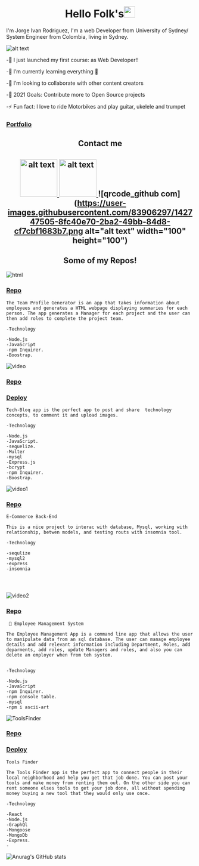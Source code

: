 <h1 align="center">Hello Folk's<img src="https://raw.githubusercontent.com/MartinHeinz/MartinHeinz/master/wave.gif" width="30px"></h1>



I'm Jorge Ivan Rodriguez, I'm a web Developer from University of Sydney/ System Engineer from Colombia, living in Sydney.





<img src="https://user-images.githubusercontent.com/83906297/134445867-2d075bdc-35f5-4e56-b845-cfb2fcfdef75.gif" alt="alt text" >








-🔭 I just launched my first course: as Web Developer!!

-🌱 I’m currently learning everything 🤣

-👯 I’m looking to collaborate with other content creators

-🥅 2021 Goals: Contribute more to Open Source projects

-⚡ Fun fact: I love to ride Motorbikes and play guitar, ukelele and trumpet

<a href="https://ivany9.github.io/reactPortfolio/ "><h3>Portfolio</h3></a>  




<h2 align="center">Contact me</h2>

<h2 align="center">

<a href="mailto:ivany9@gmail.com"> <img src="https://user-images.githubusercontent.com/83906297/134442958-cea11a27-ed71-4dac-bab1-dffa026f0631.png" alt="alt text" width="100" height="100"> </a>      <a href="https://www.linkedin.com/in/jorge-ivan-2022b4113/"> <img src="https://user-images.githubusercontent.com/83906297/134444488-22440828-adfb-4c8b-8d17-3f243b40c686.png" alt="alt text" width="100" height="100"> </a>
![qrcode_github com](https://user-images.githubusercontent.com/83906297/142747505-8fc40e70-2ba2-49bb-84d8-cf7cbf1683b7.png alt="alt text" width="100" height="100")

</h2>




<h2 align="center"> Some of my Repos!</h2>








![html](https://user-images.githubusercontent.com/83906297/134440669-4c8ef9b5-1377-4bb2-83d4-783156270921.gif)
</br>


<a href="https://github.com/ivany9/Team-Profile-Generator"><h3>Repo</h3></a>

```
The Team Profile Generator is an app that takes information about employees and generates a HTML webpage displaying summaries for each person. The app generates a Manager for each project and the user can then add roles to complete the project team.

-Technology 

-Node.js
-JavaScript
-npm Inquirer.
-Boostrap.
```




![video](https://user-images.githubusercontent.com/83906297/134440681-4202688a-1d63-4cf7-bbeb-77fb52cb19cb.gif)
<br>

<a href="https://github.com/ivany9/Tech-Blog"><h3>Repo</h3></a>

<a href="https://sdgfbb.herokuapp.com/"><h3>Deploy</h3></a>

```
Tech-Bloq app is the perfect app to post and share  technology concepts, to comment it and upload images. 

-Technology 

-Node.js
-JavaScript.
-sequelize.
-Multer
-mysql
-Express.js
-bcrypt
-npm Inquirer.
-Boostrap.

```


![video1](https://user-images.githubusercontent.com/83906297/134440690-f71d9c69-20ca-46b1-9cf4-64f6e1cc82c3.gif)


<a href="https://github.com/ivany9/E-Commerce-Back-End"><h3>Repo</h3></a>

```
E-Commerce Back-End

This is a nice project to interac with database, Mysql, working with relationship, betwen models, and testing routs with insomnia tool. 

-Technology 

-sequlize
-mysql2
-express
-insomnia




```

![video2](https://user-images.githubusercontent.com/83906297/134440692-c88f1c28-d8a7-4fc1-beb3-da6766bf4ce0.gif)

<a href="https://github.com/ivany9/Employee-Management-System"><h3>Repo</h3></a>

```
 🥇 Employee Management System 

The Employee Management App is a command line app that allows the user to manipulate data from an sql database. The user can manage employee details and add relevant information including Department, Roles, add deparments, add roles, update Managers and roles, and also you can delete an employer when from teh system.


-Technology 

-Node.js
-JavaScript
-npm Inquirer.
-npm console table.
-mysql
-npm i ascii-art

```

![ToolsFinder](https://user-images.githubusercontent.com/83906297/142746074-2f602393-e9da-47c5-a3af-1a964414d20e.gif)

<a href="https://github.com/ivany9/toolsfinder"><h3>Repo</h3></a>

<a href="https://github.com/ivany9/toolsfinder"><h3>Deploy</h3></a>

```
Tools Finder

The Tools Finder app is the perfect app to connect people in their local neighborhood and help you get that job done. You can post your tools and make money from renting them out. On the other side you can rent someone elses tools to get your job done, all without spending money buying a new tool that they would only use once.

-Technology 

-React
-Node.js
-GraphQl
-Mongoose
-MongoDb
-Express.
-

```





![Anurag's GitHub stats](https://github-readme-stats.vercel.app/api?username=ivany9&show_icons=true&theme=radical)

